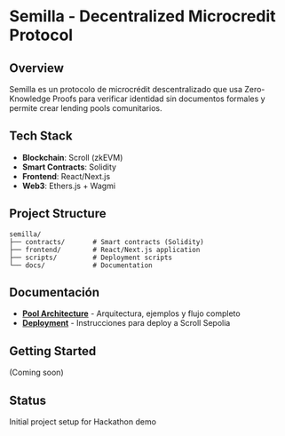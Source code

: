 # Semilla - Decentralized Microcredit Protocol

## Overview
Semilla es un protocolo de microcrédit descentralizado que usa Zero-Knowledge Proofs para verificar identidad sin documentos formales y permite crear lending pools comunitarios.

## Tech Stack
- **Blockchain**: Scroll (zkEVM)
- **Smart Contracts**: Solidity
- **Frontend**: React/Next.js
- **Web3**: Ethers.js + Wagmi

## Project Structure
```
semilla/
├── contracts/       # Smart contracts (Solidity)
├── frontend/        # React/Next.js application
├── scripts/         # Deployment scripts
└── docs/            # Documentation
```

## Documentación

- **[Pool Architecture](./docs/POOL_ARCHITECTURE.md)** - Arquitectura, ejemplos y flujo completo
- **[Deployment](./docs/DEPLOYMENT.md)** - Instrucciones para deploy a Scroll Sepolia

## Getting Started
(Coming soon)

## Status
Initial project setup for Hackathon demo
